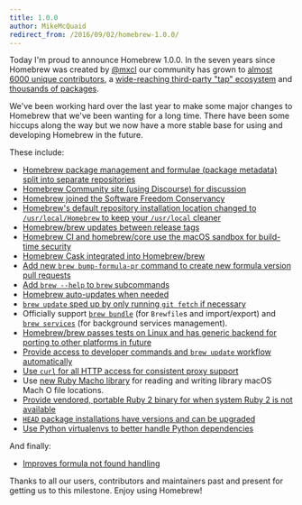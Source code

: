```yaml
---
title: 1.0.0
author: MikeMcQuaid
redirect_from: /2016/09/02/homebrew-1.0.0/
---
```

Today I'm proud to announce Homebrew 1.0.0. In the seven years since Homebrew was created by [@mxcl](https://github.com/mxcl) our community has grown to [almost 6000 unique contributors](https://github.com/Homebrew/homebrew-core/graphs/contributors), a [wide-reaching third-party "tap" ecosystem](https://github.com/search?p=2&q=homebrew-&type=Repositories&utf8=✓) and [thousands of packages](https://github.com/Homebrew/homebrew-core/tree/master/Formula).

We've been working hard over the last year to make some major changes to Homebrew that we've been wanting for a long time. There have been some hiccups along the way but we now have a more stable base for using and developing Homebrew in the future.

These include:

- [Homebrew package management and formulae (package metadata) split into separate repositories](https://github.com/Homebrew/brew/pull/2)
- [Homebrew Community site (using Discourse) for discussion](http://community.brew.sh)
- [Homebrew joined the Software Freedom Conservancy](https://sfconservancy.org/news/2016/feb/22/homebrew-joins/)
- [Homebrew's default repository installation location changed to `/usr/local/Homebrew` to keep your `/usr/local` cleaner](https://github.com/Homebrew/install/pull/60)
- [Homebrew/brew updates between release tags](https://github.com/Homebrew/brew/pull/998)
- [Homebrew CI and homebrew/core use the macOS sandbox for build-time security](https://github.com/Homebrew/legacy-homebrew/pull/38361)
- [Homebrew Cask integrated into Homebrew/brew](https://github.com/Homebrew/brew/pull/725)
- [Add new `brew bump-formula-pr` command to create new formula version pull requests](https://github.com/Homebrew/legacy-homebrew/pull/49848)
- [Add `brew --help` to `brew` subcommands](https://github.com/Homebrew/brew/pull/10)
- [Homebrew auto-updates when needed](https://github.com/Homebrew/brew/pull/50)
- [`brew update` sped up by only running `git fetch` if necessary](https://github.com/Homebrew/legacy-homebrew/pull/49219)
- Officially support [`brew bundle`](https://github.com/Homebrew/homebrew-bundle) (for `Brewfile`s and import/export) and [`brew services`](https://github.com/Homebrew/homebrew-services) (for background services management).
- [Homebrew/brew passes tests on Linux and has generic backend for porting to other platforms in future](https://github.com/Homebrew/brew/pull/168)
- [Provide access to developer commands and `brew update` workflow automatically](https://github.com/Homebrew/brew/pull/881)
- [Use `curl` for all HTTP access for consistent proxy support](https://github.com/Homebrew/brew/pull/295)
- Use [new Ruby Macho library](https://github.com/Homebrew/ruby-macho) for reading and writing library macOS Mach O file locations.
- [Provide vendored, portable Ruby 2 binary for when system Ruby 2 is not available](https://github.com/Homebrew/brew/pull/404)
- [`HEAD` package installations have versions and can be upgraded](https://github.com/Homebrew/brew/pull/584)
- [Use Python virtualenvs to better handle Python dependencies](https://github.com/Homebrew/brew/pull/344)

And finally:

- [Improves formula not found handling](https://github.com/Homebrew/brew/pull/96)

Thanks to all our users, contributors and maintainers past and present for getting us to this milestone. Enjoy using Homebrew!
